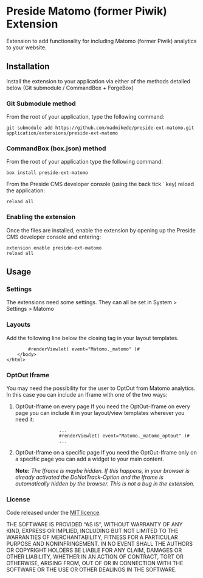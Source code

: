 # Preside Matomo (former Piwik) Extension
Extension to add functionality for including Matomo (former Piwik) analytics to your website.

## Installation
Install the extension to your application via either of the methods detailed below (Git submodule / CommandBox + ForgeBox)

### Git Submodule method
From the root of your application, type the following command:

	git submodule add https://github.com/madmikede/preside-ext-matomo.git application/extensions/preside-ext-matomo

### CommandBox (box.json) method
From the root of your application type the following command:

	box install preside-ext-matomo

From the Preside CMS developer console (using the back tick ` key) reload the application:

	reload all

### Enabling the extension
Once the files are installed, enable the extension by opening up the Preside CMS developer console and entering:

	extension enable preside-ext-matomo
	reload all

## Usage
### Settings
The extensions need some settings. They can all be set in System > Settings > Matomo

### Layouts
Add the following line below the closing </body> tag in your layout templates.

```...
        #renderViewlet( event="Matomo._matomo" )#
    </body>
</html>
```

### OptOut Iframe
You may need the possibility for the user to OptOut from Matomo analytics. In this case you can include an Iframe with one of the two ways:

1. OptOut-Iframe on every page
	If you need the OptOut-Iframe on every page you can include it in your layout/view templates wherever you need it:


	```
					...
					#renderViewlet( event="Matomo._matomo_optout" )#
					...
	```

2. OptOut-Iframe on a specific page
	If you need the OptOut-Iframe only on a specific page you can add a widget to your main content. 

	**Note:** _The Iframe is maybe hidden. If this happens, in your browser is already activated the DoNotTrack-Option and the Iframe is automatically hidden by the browser. This is not a bug in the extension._


### License
Code released under the [MIT licence](http://opensource.org/licenses/MIT).

THE SOFTWARE IS PROVIDED “AS IS”, WITHOUT WARRANTY OF ANY KIND, EXPRESS OR IMPLIED, INCLUDING BUT NOT LIMITED TO THE WARRANTIES OF MERCHANTABILITY, FITNESS FOR A PARTICULAR PURPOSE AND NONINFRINGEMENT. IN NO EVENT SHALL THE AUTHORS OR COPYRIGHT HOLDERS BE LIABLE FOR ANY CLAIM, DAMAGES OR OTHER LIABILITY, WHETHER IN AN ACTION OF CONTRACT, TORT OR OTHERWISE, ARISING FROM, OUT OF OR IN CONNECTION WITH THE SOFTWARE OR THE USE OR OTHER DEALINGS IN THE SOFTWARE.